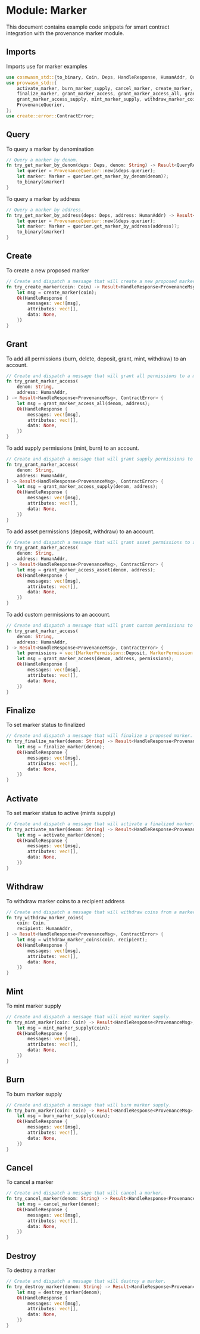 # Module: Marker

This document contains example code snippets for smart contract integration with the provenance
marker module.

## Imports

Imports use for marker examples

```rust
use cosmwasm_std::{to_binary, Coin, Deps, HandleResponse, HumanAddr, QueryResponse, StdError};
use provwasm_std::{
    activate_marker, burn_marker_supply, cancel_marker, create_marker, destroy_marker,
    finalize_marker, grant_marker_access, grant_marker_access_all, grant_marker_access_asset,
    grant_marker_access_supply, mint_marker_supply, withdraw_marker_coins, Marker, ProvenanceMsg,
    ProvenanceQuerier,
};
use create::error::ContractError;
```

## Query

To query a marker by denomination

```rust
// Query a marker by denom.
fn try_get_marker_by_denom(deps: Deps, denom: String) -> Result<QueryResponse, StdError> {
    let querier = ProvenanceQuerier::new(&deps.querier);
    let marker: Marker = querier.get_marker_by_denom(denom)?;
    to_binary(&marker)
}
```

To query a marker by address

```rust
// Query a marker by address.
fn try_get_marker_by_address(deps: Deps, address: HumanAddr) -> Result<QueryResponse, StdError> {
    let querier = ProvenanceQuerier::new(&deps.querier);
    let marker: Marker = querier.get_marker_by_address(address)?;
    to_binary(&marker)
}
```

## Create

To create a new proposed marker

```rust
// Create and dispatch a message that will create a new proposed marker.
fn try_create_marker(coin: Coin) -> Result<HandleResponse<ProvenanceMsg>, ContractError> {
    let msg = create_marker(coin);
    Ok(HandleResponse {
        messages: vec![msg],
        attributes: vec![],
        data: None,
    })
}
```

## Grant

To add all permissions (burn, delete, deposit, grant, mint, withdraw) to an account.

```rust
// Create and dispatch a message that will grant all permissions to a marker for an address.
fn try_grant_marker_access(
    denom: String,
    address: HumanAddr,
) -> Result<HandleResponse<ProvenanceMsg>, ContractError> {
    let msg = grant_marker_access_all(denom, address);
    Ok(HandleResponse {
        messages: vec![msg],
        attributes: vec![],
        data: None,
    })
}
```

To add supply permissions (mint, burn) to an account.

```rust
// Create and dispatch a message that will grant supply permissions to a marker for an address.
fn try_grant_marker_access(
    denom: String,
    address: HumanAddr,
) -> Result<HandleResponse<ProvenanceMsg>, ContractError> {
    let msg = grant_marker_access_supply(denom, address);
    Ok(HandleResponse {
        messages: vec![msg],
        attributes: vec![],
        data: None,
    })
}
```

To add asset permissions (deposit, withdraw) to an account.

```rust
// Create and dispatch a message that will grant asset permissions to a marker for an address.
fn try_grant_marker_access(
    denom: String,
    address: HumanAddr,
) -> Result<HandleResponse<ProvenanceMsg>, ContractError> {
    let msg = grant_marker_access_asset(denom, address);
    Ok(HandleResponse {
        messages: vec![msg],
        attributes: vec![],
        data: None,
    })
}
```

To add custom permissions to an account.

```rust
// Create and dispatch a message that will grant custom permissions to a marker for an address.
fn try_grant_marker_access(
    denom: String,
    address: HumanAddr,
) -> Result<HandleResponse<ProvenanceMsg>, ContractError> {
    let permissions = vec![MarkerPermission::Deposit, MarkerPermission::Mint];
    let msg = grant_marker_access(denom, address, permissions);
    Ok(HandleResponse {
        messages: vec![msg],
        attributes: vec![],
        data: None,
    })
}
```

## Finalize

To set marker status to finalized

```rust
// Create and dispatch a message that will finalize a proposed marker.
fn try_finalize_marker(denom: String) -> Result<HandleResponse<ProvenanceMsg>, ContractError> {
    let msg = finalize_marker(denom);
    Ok(HandleResponse {
        messages: vec![msg],
        attributes: vec![],
        data: None,
    })
}
```

## Activate

To set marker status to active (mints supply)

```rust
// Create and dispatch a message that will activate a finalized marker.
fn try_activate_marker(denom: String) -> Result<HandleResponse<ProvenanceMsg>, ContractError> {
    let msg = activate_marker(denom);
    Ok(HandleResponse {
        messages: vec![msg],
        attributes: vec![],
        data: None,
    })
}
```

## Withdraw

To withdraw marker coins to a recipient address

```rust
// Create and dispatch a message that will withdraw coins from a marker.
fn try_withdraw_marker_coins(
    coin: Coin,
    recipient: HumanAddr,
) -> Result<HandleResponse<ProvenanceMsg>, ContractError> {
    let msg = withdraw_marker_coins(coin, recipient);
    Ok(HandleResponse {
        messages: vec![msg],
        attributes: vec![],
        data: None,
    })
}
```

## Mint

To mint marker supply

```rust
// Create and dispatch a message that will mint marker supply.
fn try_mint_marker(coin: Coin) -> Result<HandleResponse<ProvenanceMsg>, ContractError> {
    let msg = mint_marker_supply(coin);
    Ok(HandleResponse {
        messages: vec![msg],
        attributes: vec![],
        data: None,
    })
}
```

## Burn

To burn marker supply

```rust
// Create and dispatch a message that will burn marker supply.
fn try_burn_marker(coin: Coin) -> Result<HandleResponse<ProvenanceMsg>, ContractError> {
    let msg = burn_marker_supply(coin);
    Ok(HandleResponse {
        messages: vec![msg],
        attributes: vec![],
        data: None,
    })
}
```

## Cancel

To cancel a marker

```rust
// Create and dispatch a message that will cancel a marker.
fn try_cancel_marker(denom: String) -> Result<HandleResponse<ProvenanceMsg>, ContractError> {
    let msg = cancel_marker(denom);
    Ok(HandleResponse {
        messages: vec![msg],
        attributes: vec![],
        data: None,
    })
}
```

## Destroy

To destroy a marker

```rust
// Create and dispatch a message that will destroy a marker.
fn try_destroy_marker(denom: String) -> Result<HandleResponse<ProvenanceMsg>, ContractError> {
    let msg = destroy_marker(denom);
    Ok(HandleResponse {
        messages: vec![msg],
        attributes: vec![],
        data: None,
    })
}
```
